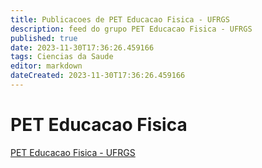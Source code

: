 ```yaml
---
title: Publicacoes de PET Educacao Fisica - UFRGS
description: feed do grupo PET Educacao Fisica - UFRGS
published: true
date: 2023-11-30T17:36:26.459166
tags: Ciencias da Saude
editor: markdown
dateCreated: 2023-11-30T17:36:26.459166
---
```


# PET Educacao Fisica
[PET Educacao Fisica - UFRGS](/grupo/32PETEducacaoFisicaUFRGS.md)